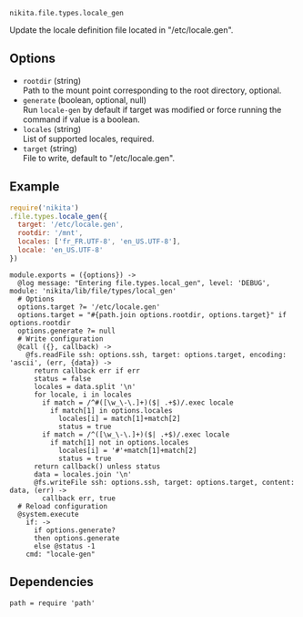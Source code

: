 
`nikita.file.types.locale_gen`

Update the locale definition file located in "/etc/locale.gen".

## Options

*   `rootdir` (string)   
    Path to the mount point corresponding to the root directory, optional.
*   `generate` (boolean, optional, null)   
    Run `locale-gen` by default if target was modified or force running the
    command if value is a boolean.
*   `locales` (string)   
    List of supported locales, required.
*   `target` (string)   
    File to write, default to "/etc/locale.gen".

## Example

```javascript
require('nikita')
.file.types.locale_gen({
  target: '/etc/locale.gen',
  rootdir: '/mnt',
  locales: ['fr_FR.UTF-8', 'en_US.UTF-8'],
  locale: 'en_US.UTF-8'
})
```

    module.exports = ({options}) ->
      @log message: "Entering file.types.local_gen", level: 'DEBUG', module: 'nikita/lib/file/types/local_gen'
      # Options
      options.target ?= '/etc/locale.gen'
      options.target = "#{path.join options.rootdir, options.target}" if options.rootdir
      options.generate ?= null
      # Write configuration
      @call ({}, callback) ->
        @fs.readFile ssh: options.ssh, target: options.target, encoding: 'ascii', (err, {data}) ->
          return callback err if err
          status = false
          locales = data.split '\n'
          for locale, i in locales
            if match = /^#([\w_\-\.]+)($| .+$)/.exec locale
              if match[1] in options.locales
                locales[i] = match[1]+match[2]
                status = true
            if match = /^([\w_\-\.]+)($| .+$)/.exec locale
              if match[1] not in options.locales
                locales[i] = '#'+match[1]+match[2]
                status = true
          return callback() unless status
          data = locales.join '\n'
          @fs.writeFile ssh: options.ssh, target: options.target, content: data, (err) ->
            callback err, true
      # Reload configuration
      @system.execute
        if: ->
          if options.generate?
          then options.generate
          else @status -1
        cmd: "locale-gen"

## Dependencies

    path = require 'path'

